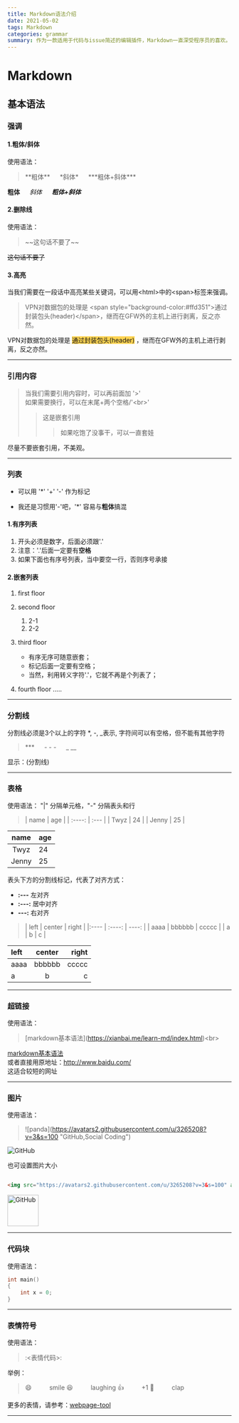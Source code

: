 ```yaml
---
title: Markdown语法介绍
date: 2021-05-02
tags: Markdown
categories: grammar
summary: 作为一款适用于代码与issue简述的编辑插件，Markdown一直深受程序员的喜欢。
---
```


 

# Markdown

## 基本语法

### 强调

#### 1.粗体/斜体<br>
使用语法：

> \*\*粗体\*\* &emsp; \*斜体\* &emsp; \*\*\*粗体+斜体\*\*\*

 **粗体** &emsp; *斜体* &emsp; ***粗体+斜体***

 #### 2.删除线<br>

使用语法：

> \~\~这句话不要了\~\~

~~这句话不要了~~


#### 3.高亮

当我们需要在一段话中高亮某些关键词，可以用\<html>中的\<span>标签来强调。
> VPN对数据包的处理是 \<span style="background-color:#ffd351"\>通过封装包头(header)\</span\>，继而在GFW外的主机上进行剥离，反之亦然。 

VPN对数据包的处理是 <span style="background-color:#ffd351">通过封装包头(header)</span> ，继而在GFW外的主机上进行剥离，反之亦然。

---

### 引用内容

> 当我们需要引用内容时，可以再前面加 '>'<br>
> 如果需要换行，可以在末尾+两个空格/'\<br\>'
>
> > 这是嵌套引用<br>
> >
> > > 如果吃饱了没事干，可以一直套娃<br>

尽量不要嵌套引用，不美观。

---

### 列表

- 可以用 '*' '+' '-' 作为标记

* 我还是习惯用'-'吧，'\*' 容易与**粗体**搞混

#### 1.有序列表

1. 开头必须是数字，后面必须跟'.'
2. 注意：'.'后面一定要有**空格**
3. 如果下面也有序号列表，当中要空一行，否则序号承接

#### 2.嵌套列表

1. first floor

2. second floor
	1. 2-1
	2. 2-2
3. third floor
	- 有序无序可随意嵌套；
	- 标记后面一定要有空格；
	- 当然，利用转义字符'\.'，它就不再是个列表了；
4. fourth floor
.....

---

### 分割线

分割线必须是3个以上的字符 \*, \-, \_表示, 字符间可以有空格，但不能有其他字符

> \*\*\* &emsp; \- \- \- &emsp; \_ \_\_

显示：(分割线)

---

### 表格
使用语法：
"|" 分隔单元格，"-" 分隔表头和行
> \| name \| age |
> \| :----:    \| :--- |
> \| Twyz  \| 24 |
> \| Jenny \| 25 |

| name | age |
| :----: | :--- |
| Twyz | 24 |
| Jenny | 25 |

表头下方的分割线标记，代表了对齐方式：

- **:---** 左对齐
- **:---:** 居中对齐
- **---:** 右对齐

> \| left \| center \| right \| 
> \|:---- \| :----: \| ----: \|
> \| aaaa \| bbbbbb \| ccccc \| 
> \| a  \|  b  \|  c  \|

| left | center | right |
| :--- | :----: | ----: |
| aaaa | bbbbbb | ccccc |
|  a |  b  |  c  |

---

### 超链接

使用语法：

> \[markdown基本语法](https://xianbai.me/learn-md/index.html)\<br>

[markdown基本语法](https://xianbai.me/learn-md/index.html)<br>
或者直接用原地址：<http://www.baidu.com/><br>
这适合较短的网址

---

### 图片

使用语法：

> \![panda]\(https://avatars2.githubusercontent.com/u/3265208?v=3&s=100 "GitHub,Social Coding")

![GitHub](https://avatars2.githubusercontent.com/u/3265208?v=3&s=100 "GitHub,Social Coding")

也可设置图片大小

``` html

<img src="https://avatars2.githubusercontent.com/u/3265208?v=3&s=100" alt="GitHub" title="GitHub,Social Coding" width="50" height="50" />

```
<img src="https://avatars2.githubusercontent.com/u/3265208?v=3&s=100" alt="GitHub" title="GitHub,Social Coding" width="70" height="70" />

---

### 代码块
使用语法：

```  c
int main()
{
	int x = 0;
}
```

---
### 表情符号

使用语法：

> :\<表情代码\>:

举例：
> :smile:  &emsp; &emsp; smile
> :laughing:  &emsp; &emsp; laughing
> :+1:  &emsp; &emsp; +1
> :clap:  &emsp; &emsp; clap

更多的表情，请参考：[webpage-tool](https://www.webfx.com/tools/emoji-cheat-sheet/)<br>



---

